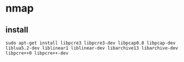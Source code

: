 # nmap

## install

`sudo apt-get install libpcre3 libpcre3-dev libpcap0.8 libpcap-dev liblua5.2-dev liblinear1 liblinear-dev libarchive13 libarchive-dev libpcre++0 libpcre++-dev`

